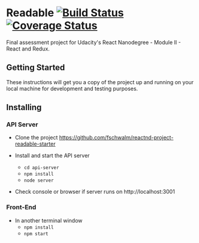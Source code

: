 # Readable [![Build Status](https://travis-ci.org/fschwalm/readable.svg?branch=master)](https://travis-ci.org/fschwalm/readable) [![Coverage Status](https://coveralls.io/repos/github/fschwalm/readable/badge.svg?branch=master)](https://coveralls.io/github/fschwalm/readable?branch=master)

Final assessment project for Udacity's React Nanodegree - Module II - React and Redux.

## Getting Started

These instructions will get you a copy of the project up and running on your local machine for development and testing purposes.

## Installing

### API Server
* Clone the project https://github.com/fschwalm/reactnd-project-readable-starter

* Install and start the API server
    - `cd api-server`
    - `npm install`
    - `node server`

* Check console or browser if server runs on http://localhost:3001
### Front-End  
* In another terminal window
    - `npm install`
    - `npm start`
